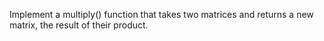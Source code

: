 Implement a multiply() function that takes two matrices and returns a new matrix, the result of their product.
